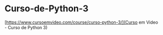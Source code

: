 # Curso-de-Python-3
[https://www.cursoemvideo.com/course/curso-python-3/](Curso em Video - Curso de Python 3)
